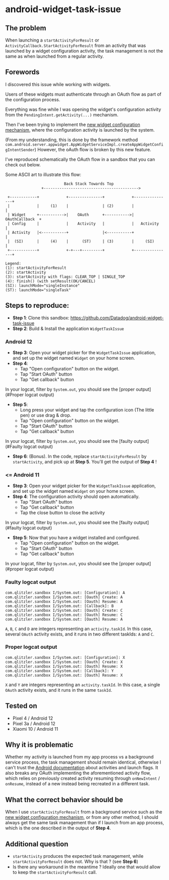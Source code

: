 # android-widget-task-issue

## The problem

When launching a `startActivityForResult` or `ActivityCallback.StartActivityForResult` from an activity that was launched by a widget configuration activity, the task management is not the same as when launched from a regular activity.

## Forewords

I discovered this issue while working with widgets.

Users of these widgets must authenticate through an OAuth flow as part of the configuration process.

Everything was fine while I was opening the widget's configuration activity from the `PendingIntent.getActivity(...)` mechanism.

Then I've been trying to implement the [new widget configuration mechanism](https://developer.android.com/guide/topics/appwidgets/configuration), where the configuration activity is launched by the system.

(From my understanding, this is done by the framework method `com.android.server.appwidget.AppWidgetServiceImpl.createAppWidgetConfigIntentSender`)
However, the oAuth flow is broken by this new feature.

I've reproduced schematically the OAuth flow in a sandbox that you can check out below.

Some ASCII art to illustrate this flow:

```
                          Back Stack Towards Top
                +------------------------------------------>

 +------------+            +---------------+            +----------------+     
 |            |     (1)    |               | (2)        |                | 
 | Widget     +----------->|    OAuth      +----------->| OAuthCallback  +
 | Config     |            |    Activity   |            |   Activity     |
 | Activity   |<-----------+               |<-----------+                |
 |  (SI)      |     (4)    |      (ST)     | (3)        |     (SI)       | 
 +------------+            +-+---+---------+            +----------------+

Legend:
(1): startActivityForResult
(2): startActivity
(3): startActivity with flags: CLEAR_TOP | SINGLE_TOP
(4): finish() (with setResult(OK/CANCEL)
(SI): launchMode="singleInstance"
(ST): launchMode="singleTask"
```

## Steps to reproduce:

- **Step 1**: Clone this sandbox: https://github.com/Datadog/android-widget-task-issue
- **Step 2**: Build & Install the application `WidgetTaskIssue`

### Android 12

- **Step 3**: Open your widget picker for the `WidgetTaskIssue` application, and set up the widget named `Widget` on your home screen.
- **Step 4**: 
  - Tap "Open configuration" button on the widget.
  - Tap "Start OAuth" button
  - Tap "Get callback" button

In your logcat, filter by `System.out`, you should see the [proper output](#Proper logcat output)

- **Step 5**:
  - Long press your widget and tap the configuration icon (The little pen) or use drag & drop.
  - Tap "Open configuration" button on the widget.
  - Tap "Start OAuth" button
  - Tap "Get callback" button
  
In your logcat, filter by `System.out`, you should see the [faulty output](#Faulty logcat output)

- **Step 6**: (Bonus). In the code, replace `startActivityForResult` by `startActivity`, and pick up at **Step 5**. You'll get the output of **Step 4** !

### <= Android 11

- **Step 3**: Open your widget picker for the `WidgetTaskIssue` application, and set up the widget named `Widget` on your home screen.
- **Step 4**: The configuration activity should open automatically.
    - Tap "Start OAuth" button
    - Tap "Get callback" button
    - Tap the close button to close the activity

In your logcat, filter by `System.out`, you should see the [faulty output](#faulty logcat output)

- **Step 5**: Now that you have a widget installed and configured.
    - Tap "Open configuration" button on the widget.
    - Tap "Start OAuth" button
    - Tap "Get callback" button

In your logcat, filter by `System.out`, you should see the [proper output](#proper logcat output)

### Faulty logcat output

```
com.qlitzler.sandbox I/System.out: [Configuration]: A
com.qlitzler.sandbox I/System.out: [Oauth] Create: A
com.qlitzler.sandbox I/System.out: [Oauth] Resume: A
com.qlitzler.sandbox I/System.out: [Callback]: B
com.qlitzler.sandbox I/System.out: [Oauth] Create: C
com.qlitzler.sandbox I/System.out: [Oauth] Resume: C
com.qlitzler.sandbox I/System.out: [Oauth] Resume: A
```

`A`, `B`, `C` and `D` are integers representing an `activity.taskId`. In this case, several `OAuth` activity exists, and it runs in two different taskIds: `A` and `C`.

### Proper logcat output

```
com.qlitzler.sandbox I/System.out: [Configuration]: X
com.qlitzler.sandbox I/System.out: [Oauth] Create: X
com.qlitzler.sandbox I/System.out: [Oauth] Resume: X
com.qlitzler.sandbox I/System.out: [Callback]: Y
com.qlitzler.sandbox I/System.out: [Oauth] Resume: X
```

`X` and `Y` are integers representing an `activity.taskId`. In this case, a single `OAuth` activity exists, and it runs in the same `taskId`.


## Tested on

- Pixel 4 / Android 12
- Pixel 3a / Android 12
- Xiaomi 10 / Android 11

## Why it is problematic

Whether my activity is launched from my app process vs a background service process, the task management should remain identical, otherwise I can't trust the [Android documentation](https://developer.android.com/guide/components/activities/tasks-and-back-stack) about activities and launch flags.
It also breaks any OAuth implementing the aforementioned activity flow, which relies on previously created activity resuming through `onNewIntent` / `onResume`, instead of a new instead being recreated in a different task.

## What the correct behavior should be

When I use `startActivityForResult` from a background service such as the [new widget configuration mechanism](https://developer.android.com/guide/topics/appwidgets/configuration),
or from any other method, I should always get the same task management than if I launch from an app process, which is the one described in the output of **Step 4**.

## Additional question

- `startActivity` produces the expected task management, while `startActivityForResult` does not. Why is that ? (see **Step 6**)
- Is there any workaround in the meantime ? Ideally one that would allow to keep the `startActivityForResult` call.